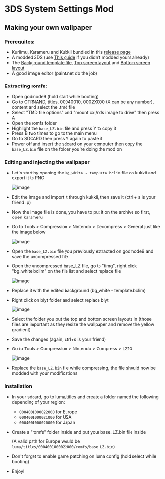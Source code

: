 # 3DS System Settings Mod

## Making your own wallpaper
### Prerequites:
- Kuriimu, Karameru and Kukkii bundled in this [release page](https://github.com/IcySon55/Kuriimu/releases)
- A modded 3DS (use [This guide](https://3ds.hacks.guide/) if you didn't modded yours already)
- The [Background template file](https://raw.githubusercontent.com/cooolgamer/3ds-settings-mod/main/bg_white%20-%20template.bclim), [Top screen layout](https://raw.githubusercontent.com/cooolgamer/3ds-settings-mod/main/Bg_U_00.bclyt) and [Bottom screen layout](https://raw.githubusercontent.com/cooolgamer/3ds-settings-mod/main/Bg_D_00.bclyt)
- A good image editor (paint.net do the job)
  
### Extracting romfs:
- Open godmode9 (hold start while booting)
- Go to CTRNAND, titles, 00040010, 0002X000 (X can be any number), content and select the .tmd file
- Select "TMD file options" and "mount cxi/nds image to drive" then press A
- Open the romfs folder
- Highlight the ``base_LZ.bin`` file and press Y to copy it
- Press B two times to go to the main menu
- Go to SDCARD then press Y again to paste it
- Power off and insert the sdcard on your computer then copy the ``base_LZ.bin`` file on the folder you're doing the mod on

### Editing and injecting the wallpaper
- Let's start by opening the ``bg_white - template.bclim`` file on kukkii and export it to PNG

  ![image](https://github.com/cooolgamer/3ds-settings-mod/assets/64099608/caa087aa-e3e7-458d-bc7c-5590823ae64e)
- Edit the image and import it through kukkii, then save it (ctrl + s is your friend :p)
- Now the image file is done, you have to put it on the archive so first, open karameru
- Go to Tools > Compression > Nintendo > Decompress > General just like the image below

  ![image](https://github.com/cooolgamer/3ds-settings-mod/assets/64099608/936854d5-8cc2-443e-8844-de0de08677f7)
- Open the ``base_LZ.bin`` file you previously extracted on godmode9 and save the uncompressed file
- Open the uncompressed base_LZ file, go to "timg", right click "bg_white.bclim" on the file list and select replace file

  ![image](https://github.com/cooolgamer/3ds-settings-mod/assets/64099608/1b7548ba-c75e-440e-b25f-d4dcf3eb8896)
- Replace it with the edited background (bg_white - template.bclim)
- Right click on blyt folder and select replace blyt
  
  ![image](https://github.com/cooolgamer/3ds-settings-mod/assets/64099608/eeaa3118-ed73-4ee8-9b7b-47f9b5b813f3)
- Select the folder you put the top and bottom screen layouts in (those files are important as they resize the wallpaper and remove the yellow gradient)
- Save the changes (again, ctrl+s is your friend)
- Go to Tools > Compression > Nintendo > Compress > LZ10

  ![image](https://github.com/cooolgamer/3ds-settings-mod/assets/64099608/5052318f-8add-4932-918e-f315b0497e40)
- Replace the ``base_LZ.bin`` file while compressing, the file should now be modded with your modifications

### Installation
- In your sdcard, go to luma/titles and create a folder named the following depending of your region:
  - ``0004001000022000`` for Europe
  - ``0004001000021000`` for USA
  - ``0004001000020000`` for Japan
- Create a "romfs" folder inside and put your base_LZ.bin file inside

  (A valid path for Europe would be `luma/titles/0004001000022000/romfs/base_LZ.bin`)
- Don't forget to enable game patching on luma config (hold select while booting)
- Enjoy!
